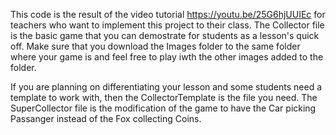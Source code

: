 This code is the result of the video tutorial https://youtu.be/25G6hjUUIEc for teachers who want to implement this project to their class. 
The Collector file is the basic game that you can demostrate for students as a lesson's quick off. Make sure that you download the Images folder to the same folder where your game is and feel free to play iwth the other images added to the folder.

If you are planning on differentiating your lesson and some students need a template to work with, then the CollectorTemplate is the file you need. 
The SuperCollector file is the modification of the game to have the Car picking Passanger instead of the Fox collecting Coins.

